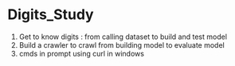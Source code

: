 # Digits_Study

1. Get to know digits : from calling dataset to build and test model
2. Build a crawler to crawl from building model to evaluate model
4. cmds in prompt using curl in windows
